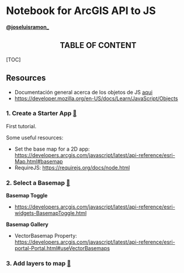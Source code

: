 # Notebook for ArcGIS API to JS

**[@joseluisramon_](https://about.me/joseluisramon)**



<h2 style="text-align: center"> TABLE OF CONTENT</h2>

[TOC]



## Resources

* Documentación general acerca de los objetos de JS [aqui](https://developer.mozilla.org/es/docs/Learn/JavaScript/Client-side_web_APIs/Introducción)
* https://developer.mozilla.org/en-US/docs/Learn/JavaScript/Objects

### 1. Create a Starter App ​[:link:](https://developers.arcgis.com/javascript/latest/guide/create-a-starter-app/)​

First tutorial. 

Some useful resources: 

* Set the base map for a 2D app:  https://developers.arcgis.com/javascript/latest/api-reference/esri-Map.html#basemap 
* RequireJS: https://requirejs.org/docs/node.html

### 2. Select a Basemap ​[:link:](https://developers.arcgis.com/javascript/latest/guide/select-a-basemap/)​

**Basemap Toggle**

* https://developers.arcgis.com/javascript/latest/api-reference/esri-widgets-BasemapToggle.html

**Basemap Gallery**

* VectorBasemap Property: https://developers.arcgis.com/javascript/latest/api-reference/esri-portal-Portal.html#useVectorBasemaps

### 3. Add layers to map ​[:link:](https://developers.arcgis.com/javascript/latest/guide/add-layers-to-a-map/)​



